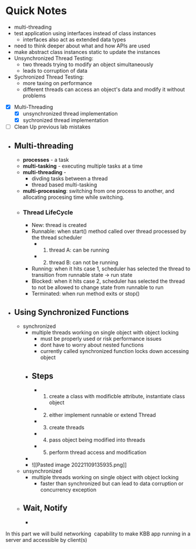 # Quick Notes
- multi-threading
- test application using interfaces instead of class instances
	- interfaces also act as extended data types
- need to think deeper about what and how APIs are used
- make abstract class instances static to update the instances
- Unsynchronized Thread Testing:
	- two threads trying to modify an object simultaneously
	- leads to corruption of data
- Sychronized Thread Testing:
	- more taxing on performance
	- different threads can access an object's data and modify it without problems

- [x] Multi-Threading
	- [x] unsynchronized thread implementation
	- [x] sychronized thread implementation
- [ ] Clean Up previous lab mistakes
- ## Multi-threading
	- **processes** - a task
	- **multi-tasking** - executing multiple tasks at a time
	- **multi-threading** - 
		- divding tasks between a thread
		- thread based multi-tasking
	- **multi-processing**: switching from one process to another, and allocating procesing time while switching.
	- ### Thread LifeCycle
		- New: thread is created
		- Runnable: when start() method called over thread processed by the thread scheduler
			- 1) thread A: can be running
			- 2) thread B: can not be running
		- Running: when it hits case 1, scheduler has selected the thread to transition from runnable state -> run state
		- Blocked: when it hits case 2, scheduler has selected the thread to not be allowed to change state from runnable to run
		- Terminated: when run method exits or stop()
- ## Using Synchronized Functions
	- synchronized
		- multiple threads working on single object with object locking
			- must be properly used or risk performance issues
			- dont have to worry about nested functions
			- currently called synchronized function locks down accessing object
		- ## Steps
			- 1. create a class with modificble attribute, instantiate class object
			- 2. either implement runnable or extend Thread
			- 3. create threads
			- 4. pass object being modified into threads
			- 5. perform thread access and modification
		- 
		- ![[Pasted image 20221109135935.png]]
	- unsynchronized
		- multiple threads working on single object with object locking
			- faster than synchronized but can lead to data corruption or concurrency exception
	- ## Wait, Notify
		- 
In this part we will build networking  capability to make KBB app running in a server and accessible by client(s)